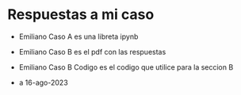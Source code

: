 # Respuestas a mi caso

- Emiliano Caso A es una libreta ipynb

- Emiliano Caso B es el pdf con las respuestas

- Emiliano Caso B Codigo es el codigo que utilice para la seccion B

- a 16-ago-2023
